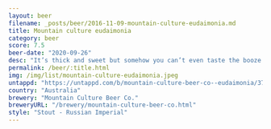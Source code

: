 ```yaml
---
layout: beer
filename: _posts/beer/2016-11-09-mountain-culture-eudaimonia.md
title: Mountain culture eudaimonia
category: beer
score: 7.5
beer-date: "2020-09-26"
desc: "It’s thick and sweet but somehow you can’t even taste the booze. Tastes like a glass of sultanas. My whole body feels warm afterwards. I’m ok with it, but I wouldn’t got back"
permalink: /beer/:title.html
img: /img/list/mountain-culture-eudaimonia.jpeg
untappd: "https://untappd.com/b/mountain-culture-beer-co--eudaimonia/3765713"
country: "Australia"
brewery: "Mountain Culture Beer Co."
breweryURL: "/brewery/mountain-culture-beer-co.html"
style: "Stout - Russian Imperial"
---
```

